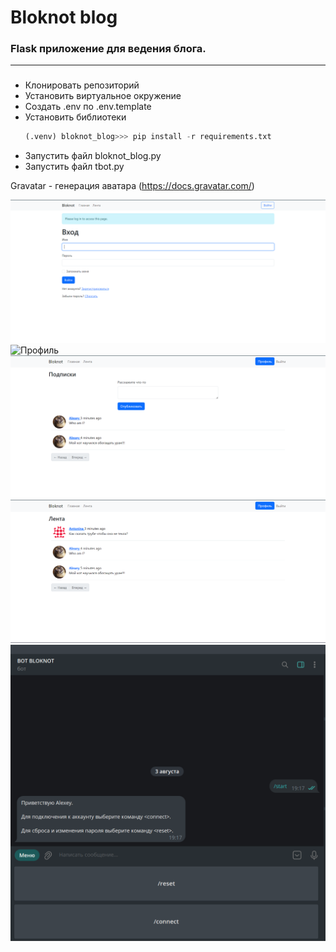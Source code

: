 # Bloknot blog

### Flask приложение для ведения блога.
___
### 
- Клонировать репозиторий
- Установить виртуальное окружение
- Создать .env по .env.template
- Установить библиотеки
  ```python
  (.venv) bloknot_blog>>> pip install -r requirements.txt
  ```
- Запустить файл bloknot_blog.py
- Запустить файл tbot.py

Gravatar - генерация аватара (https://docs.gravatar.com/)

![Вход](https://github.com/AlekseyRodimkin/bloknot_blog/raw/main/README/login.png)
![Профиль](https://github.com/AlekseyRodimkin/bloknot_blog/raw/main/README/frofile.png)
![Главная](https://github.com/AlekseyRodimkin/bloknot_blog/raw/main/README/main.png)
![Лента](https://github.com/AlekseyRodimkin/bloknot_blog/raw/main/README/explore.png)
![Бот](https://github.com/AlekseyRodimkin/bloknot_blog/raw/main/README/bot.png)
